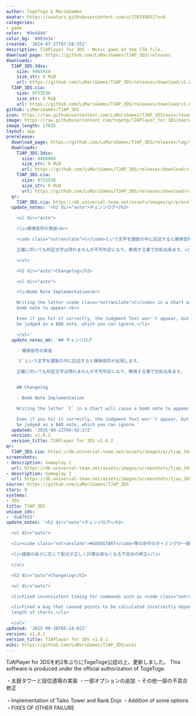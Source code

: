 ```yaml
---
author: TogeToge & MarioGames
avatar: https://avatars.githubusercontent.com/u/176740851?v=4
categories:
- game
color: '#9e4d4d'
color_bg: '#803e3e'
created: '2024-07-27T07:58:35Z'
description: TJAPlayer for 3DS - Music game of the TJA file.
download_page: https://github.com/LuMariGames/TJAP_3DS/releases
downloads:
  TJAP_3DS.3dsx:
    size: 9465924
    size_str: 9 MiB
    url: https://github.com/LuMariGames/TJAP_3DS/releases/download/v1.8.1/TJAP_3DS.3dsx
  TJAP_3DS.cia:
    size: 9753536
    size_str: 9 MiB
    url: https://github.com/LuMariGames/TJAP_3DS/releases/download/v1.8.1/TJAP_3DS.cia
github: LuMariGames/TJAP_3DS
icon: https://raw.githubusercontent.com/LuMariGames/TJAP_3DS/main/resource/icon.png
image: https://raw.githubusercontent.com/togetg/TJAPlayer_for_3DS/master/resource/banner.png
image_length: 17026
layout: app
prerelease:
  download_page: https://github.com/LuMariGames/TJAP_3DS/releases/tag/v1.8.2
  downloads:
    TJAP_3DS.3dsx:
      size: 9466968
      size_str: 9 MiB
      url: https://github.com/LuMariGames/TJAP_3DS/releases/download/v1.8.2/TJAP_3DS.3dsx
    TJAP_3DS.cia:
      size: 9753536
      size_str: 9 MiB
      url: https://github.com/LuMariGames/TJAP_3DS/releases/download/v1.8.2/TJAP_3DS.cia
  qr:
    TJAP_3DS.cia: https://db.universal-team.net/assets/images/qr/prerelease/tjap_3ds-cia.png
  update_notes: '<h2 dir="auto">チェンジログ</h2>

    <ul dir="auto">

    <li>爆弾音符の実装<br>

    <code class="notranslate">C</code>という文字を譜面の中に記述すると爆弾音符が出現します。<br>

    正確に叩いても判定文字は現れませんが不可判定になり、無視する事で対処出来ます。</li>

    </ul>

    <h2 dir="auto">Changelog</h2>

    <ul dir="auto">

    <li>Bomb Note Implementation<br>

    Writing the letter <code class="notranslate">C</code> in a Chart will cause a
    bomb note to appear.<br>

    Even if you hit it correctly, the Judgment Text won''t appear, but it will still
    be judged as a BAD note, which you can ignore.</li>

    </ul>'
  update_notes_md: '## チェンジログ

    - 爆弾音符の実装

    `C`という文字を譜面の中に記述すると爆弾音符が出現します。

    正確に叩いても判定文字は現れませんが不可判定になり、無視する事で対処出来ます。


    ## Changelog

    - Bomb Note Implementation

    Writing the letter `C` in a Chart will cause a bomb note to appear.

    Even if you hit it correctly, the Judgment Text won''t appear, but it will still
    be judged as a BAD note, which you can ignore.'
  updated: '2025-09-22T04:43:17Z'
  version: v1.8.2
  version_title: TJAPlayer for 3DS v1.8.2
qr:
  TJAP_3DS.cia: https://db.universal-team.net/assets/images/qr/tjap_3ds-cia.png
screenshots:
- description: Gameplay 1
  url: https://db.universal-team.net/assets/images/screenshots/tjap_3ds/gameplay-1.png
- description: Gameplay 2
  url: https://db.universal-team.net/assets/images/screenshots/tjap_3ds/gameplay-2.png
source: https://github.com/LuMariGames/TJAP_3DS
stars: 8
systems:
- 3DS
title: TJAP_3DS
unique_ids:
- '0xB7655'
update_notes: '<h2 dir="auto">チェンジログ</h2>

  <ul dir="auto">

  <li><code class="notranslate">#GOGOSTART</code>等の命令のタイミングが一致していなかったのを修正</li>

  <li>譜面の長さに応じて配点が正しく計算出来なくなる不具合の修正</li>

  </ul>

  <h2 dir="auto">Changelog</h2>

  <ul dir="auto">

  <li>Fixed inconsistent timing for commands such as <code class="notranslate">#GOGOSTART</code>.</li>

  <li>Fixed a bug that caused points to be calculated incorrectly depending on the
  length of charts.</li>

  </ul>'
updated: '2025-09-20T05:14:02Z'
version: v1.8.1
version_title: TJAPlayer for 3DS v1.8.1
wiki: https://github.com/LuMariGames/TJAP_3DS/wiki
---
```

TJAPlayer for 3DSを約2年ぶりにTogeToge公認の上、更新しました。
This software is produced under the official authorization of TogeToge.

・太鼓タワーと段位道場の実装
・一部オプションの追加
・その他一部の不具合修正

・Implementation of Taiko Tower and Rank Dojo
・Addition of some options
・FIXES OF OTHER FAILURE